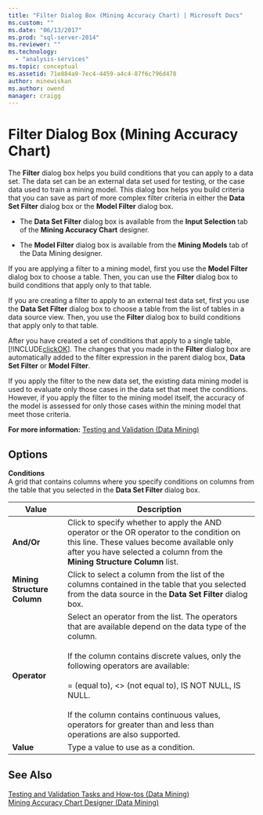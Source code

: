 ```yaml
---
title: "Filter Dialog Box (Mining Accuracy Chart) | Microsoft Docs"
ms.custom: ""
ms.date: "06/13/2017"
ms.prod: "sql-server-2014"
ms.reviewer: ""
ms.technology: 
  - "analysis-services"
ms.topic: conceptual
ms.assetid: 71e884a9-7ec4-4459-a4c4-87f6c796d478
author: minewiskan
ms.author: owend
manager: craigg
---
```

# Filter Dialog Box (Mining Accuracy Chart)
  The **Filter** dialog box helps you build conditions that you can apply to a data set. The data set can be an external data set used for testing, or the case data used to train a mining model. This dialog box helps you build criteria that you can save as part of more complex filter criteria in either the **Data Set Filter** dialog box or the **Model Filter** dialog box.  
  
-   The **Data Set Filter** dialog box is available from the **Input Selection** tab of the **Mining Accuracy Chart** designer.  
  
-   The **Model Filter** dialog box is available from the **Mining Models** tab of the Data Mining designer.  
  
 If you are applying a filter to a mining model, first you use the **Model Filter** dialog box to choose a table. Then, you can use the **Filter** dialog box to build conditions that apply only to that table.  
  
 If you are creating a filter to apply to an external test data set, first you use the **Data Set Filter** dialog box to choose a table from the list of tables in a data source view. Then, you use the **Filter** dialog box to build conditions that apply only to that table.  
  
 After you have created a set of conditions that apply to a single table, [!INCLUDE[clickOK](../includes/clickok-md.md)]. The changes that you made in the **Filter** dialog box are automatically added to the filter expression in the parent dialog box, **Data Set Filter** or **Model Filter**.  
  
 If you apply the filter to the new data set, the existing data mining model is used to evaluate only those cases in the data set that meet the conditions. However, if you apply the filter to the mining model itself, the accuracy of the model is assessed for only those cases within the mining model that meet those criteria.  
  
 **For more information:** [Testing and Validation &#40;Data Mining&#41;](data-mining/testing-and-validation-data-mining.md)  
  
## Options  
 **Conditions**  
 A grid that contains columns where you specify conditions on columns from the table that you selected in the **Data Set Filter** dialog box.  
  
|Value|Description|  
|-----------|-----------------|  
|**And/Or**|Click to specify whether to apply the AND operator or the OR operator to the condition on this line. These values become available only after you have selected a column from the **Mining Structure Column** list.|  
|**Mining Structure Column**|Click to select a column from the list of the columns contained in the table that you selected from the data source in the **Data Set Filter** dialog box.|  
|**Operator**|Select an operator from the list. The operators that are available depend on the data type of the column.<br /><br /> If the column contains discrete values, only the following operators are available:<br /><br /> = (equal to), <> (not equal to), IS NOT NULL, IS NULL.<br /><br /> If the column contains continuous values, operators for greater than and less than operations are also supported.|  
|**Value**|Type a value to use as a condition.|  
  
## See Also  
 [Testing and Validation Tasks and How-tos &#40;Data Mining&#41;](data-mining/testing-and-validation-tasks-and-how-tos-data-mining.md)   
 [Mining Accuracy Chart Designer &#40;Data Mining&#41;](mining-accuracy-chart-designer-data-mining.md)  
  
  
